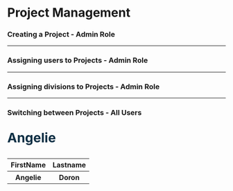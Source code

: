 # Project Management

<!DOCTYPE html>


<head>
</head>

### Creating a Project - Admin Role

<hr />

### Assigning users to Projects - Admin Role

<hr />

### Assigning divisions to Projects - Admin Role

<hr />

### Switching between Projects - All Users 

<p style="font-size:30px; color: #0e2f44"><strong>Angelie</strong></p>

<table>
    <tr>
        <th>FirstName</th>
        <th>Lastname</th>
    </tr>
    <tr>
        <th>Angelie</th>
        <th>Doron</th>
    </tr>
</table>